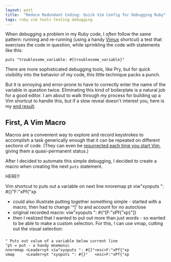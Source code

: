 ```yaml
---
layout: post
title:  "Reduce Redundant Coding: Quick Vim Config for Debugging Ruby"
tags: ruby vim tools testing debugging
---
```


When debugging a problem in my Ruby code, I *often* follow the same pattern:
running and re-running (using a handy
[Vimux](https://github.com/benmills/vimux) shortcut) a test that exercises the
code in question, while sprinkling the code with statements like this:

    puts "troublesome_variable: #{troublesome_variable}"

There are more sophisticated debugging tools, like Pry, but for quick
visibility into the behavior of my code, this little technique packs a punch.

But it is annoying and error-prone to have to correctly enter the name of the
variable in question twice. Eliminating this kind of boilerplate is a natural
job for a good editor. I am about to walk through my process for building up a
Vim shortcut to handle this, but if a slow reveal doesn't interest you, here is
my [end result](#end-result).

First, A Vim Macro
------------------

Macros are a convenient way to explore and record keystrokes to accomplish a
task generically enough that it can be repeated on different sections of code. (They can even be [resurrected each time you start Vim](http://vim.wikia.com/wiki/Macros#Saving_a_macro), giving them a quasi-permanent status.)

After I decided to automate this simple debugging, I decided to create a macro when creating the next `puts` statement.

HERE!!

Vim shortcut to puts out a variable on next line nnoremap <Leader>pt
viw"xyoputs ": #{}"<esc>F:"xPf{"xp 
- could also illustrate putting together something simple - started with a
  macro, then had to change '^[' to <esc> and account for no autoclose
- original recorded macro: viw"xyoputs ": #{^[F:"xPf{"xp}"]}
- then I realized that I wanted to put out more than just words - so wanted to
  be able to make a custom selection. For this, I can use vmap, cutting out the
visual selection:

### <a name='end-result'></a>
    " Puts out value of a variable below current line
    "pt = put - a handy mnemonic
    nnoremap <Leader>pt viw"xyoputs ": #{}"<esc>F:"xPf{"xp
    vmap     <Leader>pt "xyoputs ": #{}"   <esc>F:"xPf{"xp

